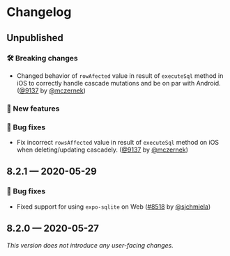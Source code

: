 # Changelog

## Unpublished

### 🛠 Breaking changes

- Changed behavior of `rowAfected` value in result of `executeSql` method in iOS to correctly handle cascade mutations and be on par with Android. ([@9137](https://github.com/expo/expo/pull/9317) by [@mczernek](https://github.com/mczernek))

### 🎉 New features

### 🐛 Bug fixes

- Fix incorrect `rowsAffected` value in result of `executeSql` method on iOS when deleting/updating cascadely. ([@9137](https://github.com/expo/expo/pull/9317) by [@mczernek](https://github.com/mczernek))

## 8.2.1 — 2020-05-29

### 🐛 Bug fixes

- Fixed support for using `expo-sqlite` on Web ([#8518](https://github.com/expo/expo/pull/8518) by [@sjchmiela](https://github.com/sjchmiela))

## 8.2.0 — 2020-05-27

*This version does not introduce any user-facing changes.*
